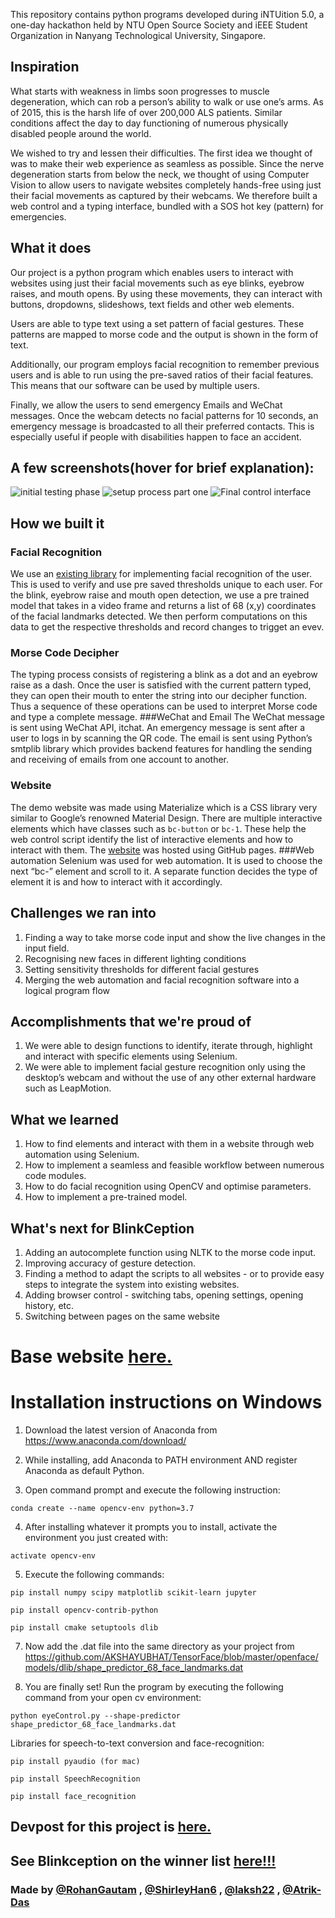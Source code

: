 This repository contains python programs developed during iNTUition 5.0, a one-day hackathon held by NTU Open Source Society and iEEE Student Organization in Nanyang Technological University, Singapore. 

## Inspiration
What starts with weakness in limbs soon progresses to muscle degeneration, which can rob a person’s ability to walk or use one’s arms. As of 2015, this is the harsh life of over 200,000 ALS patients. Similar conditions affect the day to day functioning of numerous physically disabled people around the world. 

We wished to try and lessen their difficulties. The first idea we thought of was to make their web experience  as seamless as possible. Since the nerve degeneration starts from below the neck, we thought of using Computer Vision to allow users to navigate websites completely hands-free using just their facial movements as captured by their webcams. We therefore built a web control and a typing interface, bundled with a SOS hot key (pattern) for emergencies.

## What it does
Our project is a python program which enables users to interact with websites using just their facial movements such as eye blinks, eyebrow raises, and mouth opens. By using these movements, they can interact with buttons, dropdowns, slideshows, text fields and other web elements. 

Users are able to type text using a set pattern of facial gestures. These patterns are mapped to morse code and the output is shown in the form of text.

Additionally, our program employs facial recognition to remember previous users and is able to run using the pre-saved ratios of their facial features. This means that our software can be used by multiple users. 

Finally, we allow the users to send emergency Emails and WeChat messages. Once the webcam detects no facial patterns for 10 seconds, an emergency message is broadcasted to all their preferred contacts. This is especially useful if people with disabilities happen to face an accident.

## A few screenshots(hover for brief explanation):
![initial testing phase](https://user-images.githubusercontent.com/17317792/46990372-977eb180-d133-11e8-9a7d-796a9a8194a6.png "initial testing phase")
![setup process part one](https://user-images.githubusercontent.com/17317792/46990487-170c8080-d134-11e8-9542-e5453dcdb2fa.png "setup process part one")
![Final control interface](https://user-images.githubusercontent.com/17317792/46990488-17a51700-d134-11e8-969b-d6136c0eb9c6.png "Final control interface")

## How we built it
### Facial Recognition
We use an [existing library](https://pypi.org/project/face_recognition/) for implementing facial recognition of the user. This is used to verify and use pre saved thresholds unique to each user. For the blink, eyebrow raise and mouth open detection, we use a pre trained model that takes in a video frame and returns a list of 68 (x,y) coordinates of the facial landmarks detected. We then perform computations on this data to get the respective thresholds and record changes to trigget an evev.
### Morse Code Decipher
The typing process consists of registering a blink as a dot and an eyebrow raise as a dash. Once the user is satisfied with the current pattern typed, they can open their mouth to enter the string into our decipher function. Thus a sequence of these operations can be used to interpret Morse code and type a complete message. 
###WeChat and Email
The WeChat message is sent using WeChat API, itchat. An emergency message is sent after a user to logs in by scanning the QR code. 
The email is sent using Python’s smtplib library which provides backend features for handling the sending and receiving of emails from one account to another.
### Website
The demo website was made using Materialize which is a CSS library very similar to Google’s renowned Material Design. There are multiple interactive elements which have classes such as ```bc-button``` or ```bc-1```. These help the web control script identify the list of interactive elements and how to interact with them. The [website](https://laksh22.github.io/blinkception-site/index.html) was hosted using GitHub pages.
###Web automation
Selenium was used for web automation. It is used to choose the next “bc-” element and scroll to it. A separate function decides the type of element it is and how to interact with it accordingly. 


## Challenges we ran into
1. Finding a way to take morse code input and show the live changes in the input field.
2. Recognising new faces in different lighting conditions
3. Setting sensitivity thresholds for different facial gestures
4. Merging the web automation and facial recognition software into a logical program flow

## Accomplishments that we're proud of
1. We were able to design functions to identify, iterate through, highlight and interact with specific elements using Selenium.
2. We were able to implement facial gesture recognition only using the desktop’s webcam and without the use of any other external hardware such as LeapMotion. 

## What we learned
1. How to find elements and interact with them in a website through web automation using Selenium.
2. How to implement a seamless and feasible workflow between numerous code modules.
3. How to do facial recognition using OpenCV and optimise parameters.
4. How to implement a pre-trained model.

## What's next for BlinkCeption
1. Adding an autocomplete function using NLTK to the morse code input.
2. Improving accuracy of gesture detection.
3. Finding a method to adapt the scripts to all websites - or to provide easy steps to integrate the system into existing websites.
4. Adding browser control - switching tabs, opening settings, opening history, etc.
5. Switching between pages on the same website


# Base website [here.](https://www.pyimagesearch.com/2017/04/24/eye-blink-detection-opencv-python-dlib/)

# Installation instructions on Windows

1) Download the latest version of Anaconda from https://www.anaconda.com/download/

2) While installing, add Anaconda to PATH environment AND register Anaconda as default Python.

3) Open command prompt and execute the following instruction: 

```conda create --name opencv-env python=3.7 ```

4) After installing whatever it prompts you to install, activate the environment you just created with: 

``` activate opencv-env ```

5) Execute the following commands:

``` pip install numpy scipy matplotlib scikit-learn jupyter ```

``` pip install opencv-contrib-python ```

``` pip install cmake setuptools dlib ```

7) Now add the .dat file into the same directory as your project from https://github.com/AKSHAYUBHAT/TensorFace/blob/master/openface/models/dlib/shape_predictor_68_face_landmarks.dat

8) You are finally set! Run the program by executing the following command from your open cv environment:

``` python eyeControl.py --shape-predictor shape_predictor_68_face_landmarks.dat ```

Libraries for speech-to-text conversion and face-recognition: 

``` pip install pyaudio (for mac) ```

``` pip install SpeechRecognition ```

``` pip install face_recognition ```

## Devpost for this project is [here.](https://devpost.com/software/blinkception)
## See Blinkception on the winner list [here!!!](https://intuitionv5.devpost.com/submissions)

### Made by [@RohanGautam](https://github.com/RohanGautam) , [@ShirleyHan6](https://github.com/ShirleyHan6) , [@laksh22](https://github.com/laksh22) , [@Atrik-Das](https://github.com/Atrik-Das)
